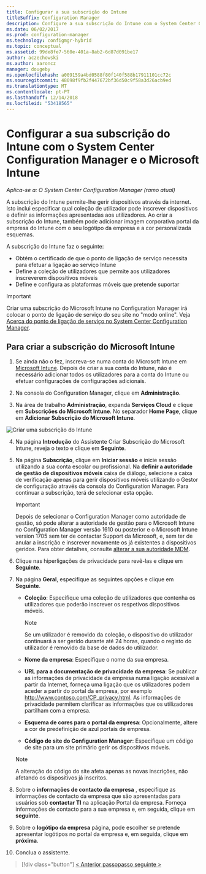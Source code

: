 ```yaml
---
title: Configurar a sua subscrição do Intune
titleSuffix: Configuration Manager
description: Configure a sua subscrição do Intune com o System Center Configuration Manager.
ms.date: 06/02/2017
ms.prod: configuration-manager
ms.technology: configmgr-hybrid
ms.topic: conceptual
ms.assetid: 99de8fe7-560e-401a-8ab2-6d87d091be17
author: aczechowski
ms.author: aaroncz
manager: dougeby
ms.openlocfilehash: a009159a4bd0588f80f140f588b17911101cc72c
ms.sourcegitcommit: 48098f9fb2f447672bf36d50c9f58a3d26acb9ed
ms.translationtype: MT
ms.contentlocale: pt-PT
ms.lasthandoff: 12/14/2018
ms.locfileid: "53418565"
---
```

# <a name="configure-your-intune-subscription-with-system-center-configuration-manager-and-microsoft-intune"></a>Configurar a sua subscrição do Intune com o System Center Configuration Manager e o Microsoft Intune

*Aplica-se a: O System Center Configuration Manager (ramo atual)*

A subscrição do Intune permite-lhe gerir dispositivos através da internet. Isto inclui especificar qual coleção de utilizador pode inscrever dispositivos e definir as informações apresentadas aos utilizadores. Ao criar a subscrição do Intune, também pode adicionar imagem corporativa portal da empresa do Intune com o seu logótipo da empresa e a cor personalizada esquemas.

A subscrição do Intune faz o seguinte:

-   Obtém o certificado de que o ponto de ligação de serviço necessita para efetuar a ligação ao serviço Intune
-   Define a coleção de utilizadores que permite aos utilizadores inscreverem dispositivos móveis
-   Define e configura as plataformas móveis que pretende suportar

> [!IMPORTANT]
>  Criar uma subscrição do Microsoft Intune no Configuration Manager irá colocar o ponto de ligação de serviço do seu site no "modo online". Veja [Acerca do ponto de ligação de serviço no System Center Configuration Manager](../../core/servers/deploy/configure/about-the-service-connection-point.md).

## <a name="to-create-the-microsoft-intune-subscription"></a>Para criar a subscrição do Microsoft Intune

1.  Se ainda não o fez, inscreva-se numa conta do Microsoft Intune em [Microsoft Intune](http://go.microsoft.com/fwlink/?LinkID=258216).  Depois de criar a sua conta do Intune, não é necessário adicionar todos os utilizadores para a conta do Intune ou efetuar configurações de configurações adicionais.

2.  Na consola do Configuration Manager, clique em **Administração**.

3.  Na área de trabalho **Administração**, expanda **Serviços Cloud** e clique em **Subscrições do Microsoft Intune**. No separador **Home Page**, clique em **Adicionar Subscrição do Microsoft Intune**.

![Criar uma subscrição do Intune](../media/mdm-set-intune.png)

4. Na página **Introdução** do Assistente Criar Subscrição do Microsoft Intune, reveja o texto e clique em **Seguinte**.

5. Na página **Subscrição**, clique em **Iniciar sessão** e inicie sessão utilizando a sua conta escolar ou profissional. Na **definir a autoridade de gestão de dispositivos móveis** caixa de diálogo, selecione a caixa de verificação apenas para gerir dispositivos móveis utilizando o Gestor de configuração através da consola do Configuration Manager. Para continuar a subscrição, terá de selecionar esta opção.

   > [!IMPORTANT]
   >  Depois de selecionar o Configuration Manager como autoridade de gestão, só pode alterar a autoridade de gestão para o Microsoft Intune no Configuration Manager versão 1610 ou posterior e o Microsoft Intune version 1705 sem ter de contactar Support da Microsoft, e, sem ter de anular a inscrição e inscrever novamente os já existentes a dispositivos geridos. Para obter detalhes, consulte [alterar a sua autoridade MDM](/sccm/mdm/deploy-use/change-mdm-authority).

6. Clique nas hiperligações de privacidade para revê-las e clique em **Seguinte**.

7. Na página **Geral**, especifique as seguintes opções e clique em **Seguinte**.

   - **Coleção**: Especifique uma coleção de utilizadores que contenha os utilizadores que poderão inscrever os respetivos dispositivos móveis.

     > [!NOTE]
     >  Se um utilizador é removido da coleção, o dispositivo do utilizador continuará a ser gerido durante até 24 horas, quando o registo do utilizador é removido da base de dados do utilizador.

   - **Nome da empresa**: Especifique o nome da sua empresa.

   - **URL para a documentação de privacidade da empresa**: Se publicar as informações de privacidade da empresa numa ligação acessível a partir da Internet, forneça uma ligação que os utilizadores podem aceder a partir do portal da empresa, por exemplo http://www.contoso.com/CP_privacy.html. As informações de privacidade permitem clarificar as informações que os utilizadores partilham com a empresa.

   - **Esquema de cores para o portal da empresa**: Opcionalmente, altere a cor de predefinição de azul portais de empresa.

   - **Código de site do Configuration Manager**: Especifique um código de site para um site primário gerir os dispositivos móveis.

   > [!NOTE]
   >  A alteração do código do site afeta apenas as novas inscrições, não afetando os dispositivos já inscritos.

8. Sobre o **informações de contacto da empresa** , especifique as informações de contacto da empresa que são apresentadas para usuários sob **contactar TI** na aplicação Portal da empresa. Forneça informações de contacto para a sua empresa e, em seguida, clique em **seguinte**.

9. Sobre o **logótipo da empresa** página, pode escolher se pretende apresentar logótipos no portal da empresa e, em seguida, clique em **próxima**.

10. Conclua o assistente.

> [!div class="button"]
> [< Anterior passo](confirm-dns.md)[passo seguinte >  ](terms-and-conditions.md)
